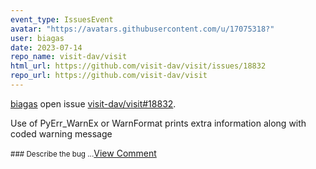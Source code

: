 ```yaml
---
event_type: IssuesEvent
avatar: "https://avatars.githubusercontent.com/u/17075318?"
user: biagas
date: 2023-07-14
repo_name: visit-dav/visit
html_url: https://github.com/visit-dav/visit/issues/18832
repo_url: https://github.com/visit-dav/visit
---
```


<a href='https://github.com/biagas' target='_blank'>biagas</a> open issue <a href='https://github.com/visit-dav/visit/issues/18832' target='_blank'>visit-dav/visit#18832</a>.

<p>Use of PyErr_WarnEx or WarnFormat prints extra information along with coded warning message</p><small>### Describe the bug...</small><a href='https://github.com/visit-dav/visit/issues/18832' target='_blank'>View Comment</a>